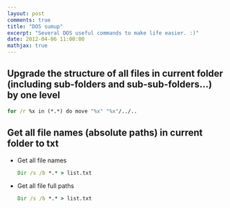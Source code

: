 ```yaml
---
layout: post
comments: true
title: "DOS sumup"
excerpt: "Several DOS useful commands to make life easier. :)"
date: 2012-04-06 11:00:00
mathjax: true
---
```


<!-- add TOC here -->
<div id="genTocHere"></div>

## Upgrade the structure of all files in current folder (including sub-folders and sub-sub-folders...) by one level
```bat
for /r %x in (*.*) do move "%x" "%x"/../..
```

## Get all file names (absolute paths) in current folder to txt
- Get all file names

    ```bat
    Dir /s /b *.* > list.txt
    ```

- Get all file full paths

    ```bat
    Dir /s /b *.* > list.txt
    ```
